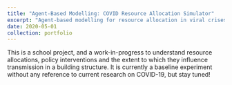 ```yaml
---
title: "Agent-Based Modelling: COVID Resource Allocation Simulator"
excerpt: "Agent-based modelling for resource allocation in viral crises to investigate resource allocation and policy interventions with respect to transmission rate."
date: 2020-05-01
collection: portfolio
---
```


This is a school project, and a work-in-progress to understand resource allocations, policy interventions and the extent to which they influence transmission in a building structure. It is currently a baseline experiment without any reference to current research on COVID-19, but stay tuned!